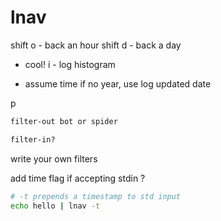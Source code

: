 # lnav

shift o - back an hour
shift d - back a day

- cool!
  i - log histogram

- assume time if no year, use log updated date

p

```bash
filter-out bot or spider

filter-in?
```

write your own filters

add time flag if accepting stdin ?

```bash
# -t prepends a timestamp to std input
echo hello | lnav -t
```
